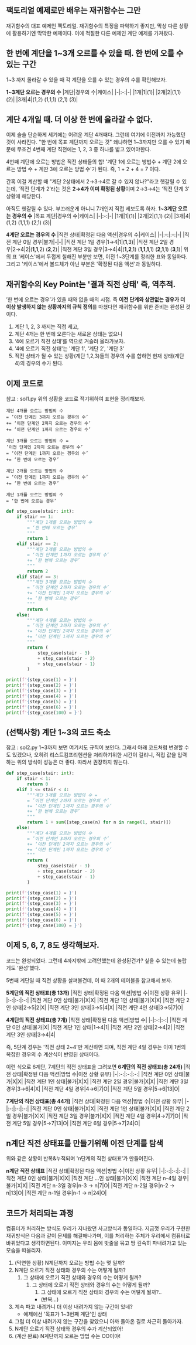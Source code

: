 ## 팩토리얼 예제로만 배우는 재귀함수는 그만
재귀함수의 대표 예제인 팩토리얼. 재귀함수의 특징을 파악하기 좋지만, 막상 다른 상황에 활용하기엔 막막한 예제이다.
이에 적절한 다른 예제인 계단 예제를 가져왔다.

## 한 번에 계단을 1~3개 오르를 수 있을 때. 한 번에 오를 수 있는 구간
1~3 까지 올라갈 수 있을 때 각 계단을 오를 수 있는 경우의 수를 확인해보자.

**1~3계단 오르는 경우의 수**
|계단|경우의 수|케이스|
|-|:-:|-|
|1개|1|(1)|
|2개|2|(1,1) (2)|
|3개|4|(1,2) (1,1,1) (2,1) (3)|

## 계단 4개일 때. 더 이상 한 번에 올라갈 수 없다.
이제 슬슬 단순하게 세기에는 어려운 계단 4개째다.
그런데 여기에 이전까지 가능했던 것이 사라진다.
"한 번에 목표 계단까지 오르는 것"
왜냐하면 1~3까지만 오를 수 있기 때문에 
무조건 4번째 계단 직전에는 1, 2, 3 중 하나를 밟고 있어야한다.

4번째 계단에 오르는 방법은 직전 상태들의 합!
'계단 1에 오르는 방법수 + 계단 2에 오르는 방법 수 + 계딴 3에 오르는 방법 수'가 된다.
즉, 1 + 2 + 4 = 7 이다.

간혹 이걸 계산할 때 "계단 2상태에서 2→3→4로 갈 수 있지 않나?"라고 헷갈릴 수 있는데,
’직전 단계가 2’라는 것은 **2→4가 이미 확정된 상황**이며
2→3→4는 ‘직전 단계 3’ 상황에 해당한다.

아직도 헷갈릴 수 있다. 부끄러운게 아니니 7개인지 직접 세보도록 하자.
**1~3계단 오르는 경우의 수**
|목표 계단|경우의 수|케이스|
|-|:-:|-|
|1개|1|(1)|
|2개|2|(1,1) (2)|
|3개|4|(1,2) (1,1,1) (2,1) (3)|

**4계단 오르는 경우의 수**
|직전 상태|확정된 다음 액션|경우의 수|케이스|
|-|:-:|:-:|-|
|직전 계단 0일 경우|불가|-|-|
|직전 계단 1일 경우|1→4|1|(**1**,3)|
|직전 계단 2일 경우|2→4|2|(**1,1**,2) (**2**,2)|
|직전 계단 3일 경우|3→4|4|(**1,2**,1) (**1,1,1**,1) (**2,1**,1) (**3**,1)|
위의 표 '케이스'에서 두껍게 칠해진 부분만 보면, 이전 1~3단계를 정리한 표와 동일하다. 그리고 '케이스'에서 볼드체가 아닌 부분은 '확정된 다음 액션'과 동일하다.

## 재귀함수의 Key Point는 '결과 직전 상태' 즉, 역추적.
’한 번에 오르는 경우’가 있을 때와 없을 때의 시점.
즉 **이전 단계와 상관없는 경우가 더 이상 발생하지 않는 상황까지의 규칙 정의**를 마쳤다면 재귀함수를 위한 준비는 완성된 것이다.

1. 계단 1, 2, 3 까지는 직접 세고, 
1. 계단 4개는 한 번에 오른다는 새로운 상태는 없으니
1. ‘4에 오르기 직전 상태’를 역으로 거슬러 올라가보자.
1. '4에 오르기 직전 상태'는 '계단 1', '계단 2', '계단 3'
1. 직전 상태가 될 수 있는 상황(계단 1,2,3)들의 경우의 수를 합하면 현재 상태(계단 4)의 경우의 수가 된다.

## 이제 코드로
참고 : sol1.py
위의 상황을 코드로 적기위하여 표현을 정리해보자.
```
계단 4개를 오르는 방법의 수
= ’이전 단계인 3까지 오르는 경우의 수’
+= ‘이전 단계인 2까지 오르는 경우의 수’
+= ‘이전 단계인 1까지 오르는 경우의 수’

계단 3개를 오르는 방법의 수 =
’이전 단계인 2까지 오르는 경우의 수’
= ‘이전 단계인 1까지 오르는 경우의 수’
+= ‘한 번에 오르는 경우’

계단 2개를 오르는 방법의 수
= ‘이전 단계인 1까지 오르는 경우의 수’
+= ‘한 번에 오르는 경우’

계단 1개를 오르는 방법의 수
= ‘한 번에 오르는 경우’
```

```python
def step_case(stair: int):
    if stair == 1:
        """계단 1개를 오르는 방법의 수
        = ‘한 번에 오르는 경우’
        """
        return 1
    elif stair == 2:
        """계단 2개를 오르는 방법의 수
        = ‘이전 단계인 1까지 오르는 경우의 수’
        += ‘한 번에 오르는 경우’
        """
        return 2
    elif stair == 3:
        """계단 3개를 오르는 방법의 수
        = ’이전 단계인 2까지 오르는 경우의 수’
        += ‘이전 단계인 1까지 오르는 경우의 수’
        += ‘한 번에 오르는 경우’
        """
        return 4
    else:
        """계단 4개를 오르는 방법의 수
        = ’이전 단계인 3까지 오르는 경우의 수’
        += ‘이전 단계인 2까지 오르는 경우의 수’
        += ‘이전 단계인 1까지 오르는 경우의 수’
        """
        return (
            step_case(stair - 3)
            + step_case(stair - 2)
            + step_case(stair - 1)
        )

print(f'{step_case(1) = }')
print(f'{step_case(2) = }')
print(f'{step_case(3) = }')
print(f'{step_case(4) = }')
print(f'{step_case(5) = }')
print(f'{step_case(6) = }')
print(f'{step_case(100) = }')
```

## (선택사항) 계단 1~3의 코드 축소
참고 : sol2.py
1~3까지 보면 여기서도 규칙이 보인다.
그래서 아래 코드처럼 변경할 수도 있겠으나, 오히려 리스트컴프리헨션을 처리하기위한 시간이 걸리니, 직접 값을 입력하는 위의 방식이 성능은 더 좋다. 따라서 권장하지 않는다.
```python
def step_case(stair: int):
    if stair < 1:
        return 0
    elif 1 <= stair < 4:
        """계단 3개를 오르는 방법의 수 =
        = ’이전 단계인 2까지 오르는 경우의 수’
        += ‘이전 단계인 1까지 오르는 경우의 수’
        += ‘한 번에 오르는 경우’
        """
        return 1 + sum([step_case(n) for n in range(1, stair)])
    else:
        """계단 4개를 오르는 방법의 수
        = ’이전 단계인 3까지 오르는 경우의 수’
        += ‘이전 단계인 2까지 오르는 경우의 수’
        += ‘이전 단계인 1까지 오르는 경우의 수’
        """
        return (
            step_case(stair - 3)
            + step_case(stair - 2)
            + step_case(stair - 1)
        )

print(f'{step_case(1) = }')
print(f'{step_case(2) = }')
print(f'{step_case(3) = }')
print(f'{step_case(4) = }')
print(f'{step_case(5) = }')
print(f'{step_case(6) = }')
print(f'{step_case(100) = }')
```

## 이제 5, 6, 7, 8도 생각해보자.
코드는 완성되었다. 그런데 4까지밖에 고려안했는데 완성된건가? 싶을 수 있는데 놀랍게도 '완성'했다.

5번째 계단일 때 직전 상황을 살펴볼건데,
이 때 2개의 테이블을 참고해서 보자.

**5계단의 직전 상태표(총 13개)**
|직전 상태|확정된 다음 액션|방법 수|이전 상황 유무|
|-|:-:|:-:|:-:|
|직전 계단 0인 상태|불가|X|X|
|직전 계단 1인 상태|불가|X|X|
|직전 계단 2인 상태|2→5|2|X|
|직전 계단 3인 상태|3→5|4|X|
|직전 계단 4인 상태|3→5|7|O|

**4계단의 직전 상태표(총 7개)**
|직전 상태|확정된 다음 액션|방법 수|
|-|:-:|:-:|
|직전 계단 0인 상태|불가|X|
|직전 계단 1인 상태|1→4|1|
|직전 계단 2인 상태|2→4|2|
|직전 계단 3인 상태|3→4|4|

즉, 5단계 경우는 '직전 상태 2~4'만 계산하면 되며,
직전 계단 4일 경우는 이미 1번의 복잡한 경우의 수 계산식이 반영된 상태이다.

이런 식으로 6계단, 7계단의 직전 상태표을 그려보면
**6계단의 직전 상태표(총 24개)**
|직전 상태|확정된 다음 액션|방법 수|이전 상황 유무}
|-|:-:|:-:|:-:|
|직전 계단 0인 상태|불가|X|X|
|직전 계단 1인 상태|불가|X|X|
|직전 계단 2일 경우|불가|X|X|
|직전 계단 3일 경우|3→6|4|X|
|직전 계단 4일 경우|4→6|7|O|
|직전 계단 5일 경우|5→6|13|O|

**7계단의 직전 상태표(총 44개)**
|직전 상태|확정된 다음 액션|방법 수|이전 상황 유무|
|-|:-:|:-:|:-:|
|직전 계단 0인 상태|불가|X|X|
|직전 계단 1인 상태|불가|X|X|
|직전 계단 2일 경우|불가|X|X|
|직전 계단 3일 경우|불가|X|X|
|직전 계단 4일 경우|4→7|7|O|
|직전 계단 5일 경우|5→7|13|O|
|직전 계단 6일 경우|5→7|24|O|

## n계단 직전 상태표를 만들기위해 이전 단계를 탐색
위와 같은 상황이 반복&누적되며 'n단계의 직전 상태표'가 만들어진다.

**n계단 직전 상태표**
|직전 상태|확정된 다음 액션|방법 수|이전 상황 유무|
|-|:-:|:-:|:-:|
|직전 계단 0인 상태|불가|X|X|
|직전 계단 ...인 상태|불가|X|X|
|직전 계단 n-4일 경우|불가|X|X|
|직전 계단 n-3일 경우|n-3 → n|7|O|
|직전 계단 n-2일 경우|n-2 → n|13|O|
|직전 계단 n-1일 경우|n-1 → n|24|O|

## 코드가 처리되는 과정
컴퓨터가 처리하는 방식도 우리가 지나왔던 사고방식과 동일하다.
지금껏 우리가 구현한 재귀방식은 다음과 같이 문제를 해결해나가며, 
이를 처리하는 주체가 우리에서 컴퓨터로 바뀌었다고 생각하면된다.
이미지는 우리 몸에 밧줄을 묶고 땅 깊숙히 파내려가고 있는 모습을 떠올리자.
1. (막연한 상황) N계단까지 오르는 방법 수는 몇 일까?
1. N계단 오르기 직전 상태와 경우의 수는 어떻게 될까? 
    1. 그 상태에 오르기 직전 상태와 경우의 수는 어떻게 될까?
        1. 그 상태에 오르기 직전 상태와 경우의 수는 어떻게 될까?
            1. 그 상태에 오르기 직전 상태와 경우의 수는 어떻게 될까?..
            - (반복...)
1. 계속 파고 내려가니 더 이상 내려가지 않는 구간이 있네?
    - 예제에선 '목표가 1~3번째 계단'인 상태
1. 그럼 더 이상 내려가지 않는 구간을 찾았으니 아까 돌아온 길로 차근히 돌아가자.
1. N계단 오르기 직전 상태와 경우의 수가 계산되었어!
1. (계산 완료) N계단까지 오르는 방법 수는 OO이야!


